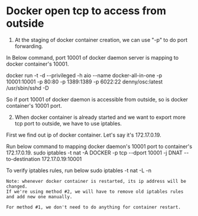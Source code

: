 Docker open tcp to access from outside
======================================

1. At the staging of docker container creation, we can use "-p" to do port forwarding.

In Below command, port 10001 of docker daemon server is mapping to docker container's 10001.

docker run -t -d --privileged -h aio --name docker-all-in-one -p 10001:10001 -p 80:80 -p 1389:1389 -p 6022:22 denny/osc:latest /usr/sbin/sshd -D

So if port 10001 of docker daemon is accessible from outside, so is docker container's 10001 port.

2. When docker container is already started and we want to export more tcp port to outside, we have to use iptables.

First we find out ip of docker container. Let's say it's 172.17.0.19.

Run below command to mapping docker daemon's 10001 port to container's 172.17.0.19.
sudo iptables -t nat -A DOCKER -p tcp --dport 10001 -j DNAT --to-destination 172.17.0.19:10001

To verify iptables rules, run below
sudo iptables -t nat -L -n

```
Note: whenever docker container is restarted, its ip address will be changed.
If we're using method #2, we will have to remove old iptables rules and add new one manually.

For method #1, we don't need to do anything for container restart.
```

